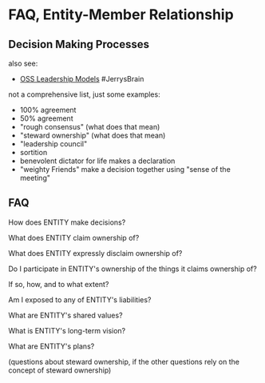 # FAQ, Entity-Member Relationship

## Decision Making Processes
also see:

- [OSS Leadership Models](https://bra.in/8pREJy) #JerrysBrain

not a comprehensive list, just some examples:

- 100% agreement
- 50% agreement
- "rough consensus" (what does that mean)
- "steward ownership" (what does that mean)
- "leadership council"
- sortition 
- benevolent dictator for life makes a declaration
- "weighty Friends" make a decision together using "sense of the meeting"

## FAQ

How does ENTITY make decisions?

What does ENTITY claim ownership of?

What does ENTITY expressly disclaim ownership of?

Do I participate in ENTITY's ownership of the things it claims ownership of?

If so, how, and to what extent?

Am I exposed to any of ENTITY's liabilities?

What are ENTITY's shared values?

What is ENTITY's long-term vision?

What are ENTITY's plans?

(questions about steward ownership, if the other questions rely on the concept of steward ownership)
